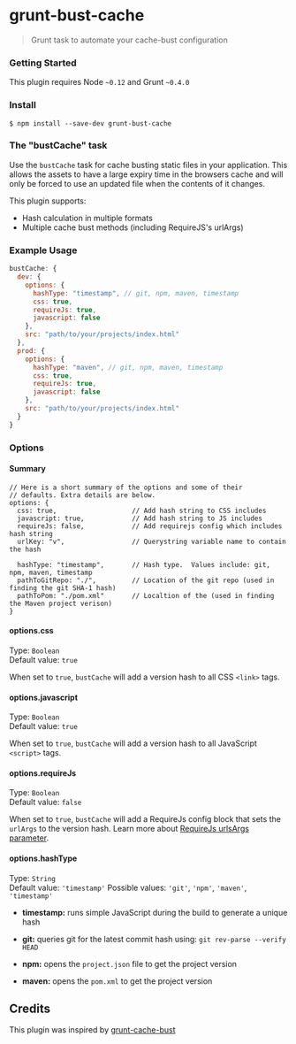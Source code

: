 # grunt-bust-cache
> Grunt task to automate your cache-bust configuration


### Getting Started
This plugin requires Node `~0.12` and Grunt `~0.4.0`


### Install

```
$ npm install --save-dev grunt-bust-cache
```


### The "bustCache" task

Use the `bustCache` task for cache busting static files in your application. This allows the assets to have a large expiry time in the browsers cache and will only be forced to use an updated file when the contents of it changes.

This plugin supports:

* Hash calculation in multiple formats
* Multiple cache bust methods (including RequireJS's urlArgs)


### Example Usage

```js
bustCache: {
  dev: {
    options: {
      hashType: "timestamp", // git, npm, maven, timestamp
      css: true,
      requireJs: true,
      javascript: false
    },
    src: "path/to/your/projects/index.html"
  },
  prod: {
    options: {
      hashType: "maven", // git, npm, maven, timestamp
      css: true,
      requireJs: true,
      javascript: false
    },
    src: "path/to/your/projects/index.html"
  }
}
```


### Options

#### Summary

```
// Here is a short summary of the options and some of their 
// defaults. Extra details are below.
options: {
  css: true,                   // Add hash string to CSS includes
  javascript: true,            // Add hash string to JS includes
  requireJs: false,            // Add requirejs config which includes hash string
  urlKey: "v",                 // Querystring variable name to contain the hash

  hashType: "timestamp",       // Hash type.  Values include: git, npm, maven, timestamp
  pathToGitRepo: "./",         // Location of the git repo (used in finding the git SHA-1 hash)
  pathToPom: "./pom.xml"       // Localtion of the (used in finding the Maven project verison)
}
```

#### options.css
Type: `Boolean`  
Default value: `true`

When set to `true`, `bustCache` will add a version hash to all CSS `<link>` tags.

#### options.javascript
Type: `Boolean`  
Default value: `true`

When set to `true`, `bustCache` will add a version hash to all JavaScript `<script>` tags.

#### options.requireJs
Type: `Boolean`  
Default value: `false`

When set to `true`, `bustCache` will add a RequireJs config block that sets the `urlArgs` to the version hash.
Learn more about [RequireJs urlsArgs parameter](http://requirejs.org/docs/api.html#config-urlArgs).

#### options.hashType
Type: `String`  
Default value: `'timestamp'` 
Possible values: `'git'`, `'npm'`, `'maven'`, `'timestamp'`

* **timestamp:** runs simple JavaScript during the build to generate a unique hash

* **git:** queries git for the latest commit hash using: `git rev-parse --verify HEAD`

* **npm:** opens the `project.json` file to get the project version

* **maven:** opens the `pom.xml` to get the project version


## Credits
This plugin was inspired by [grunt-cache-bust](https://github.com/hollandben/grunt-cache-bust)
